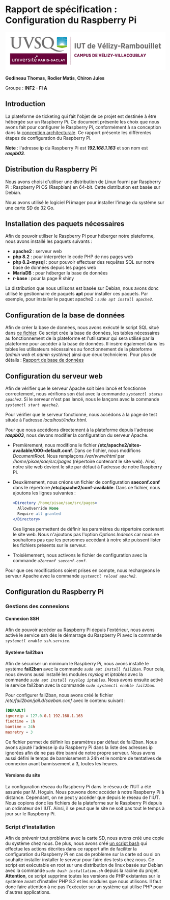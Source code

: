 # Rapport de spécification : Configuration du Raspberry Pi

![logo*uvsq](../annexes/logo_uvsq.png)

**Godineau Thomas**, **Rodier Matis**, **Chiron Jules**

Groupe : **INF2 - FI A**

## Introduction

La plateforme de ticketing qui fait l'objet de ce projet est destinée à être hébergée sur un Raspberry Pi. Ce document présente les choix que nous avons fait pour configurer le Raspberry Pi, conformément à sa conception dans la [conception architecturale](../Conception/conception_architecturale.md). Ce rapport présente les différentes étapes de configuration du Raspberry Pi.

**Note** : l'adresse ip du Raspberry Pi est ***192.168.1.163*** et son nom est ***raspb03***.

## Distribution du Raspberry Pi

Nous avons choisi d'utiliser une distribution de Linux fourni par Raspberry Pi : Raspberry Pi OS (Raspbian) en 64-bit. Cette distribution est basée sur Debian.

Nous avons utilisé le logiciel Pi imager pour installer l'image du système sur une carte SD de 32 Go.

## Installation des paquets nécessaires

Afin de pouvoir utiliser le Raspberry Pi pour héberger notre plateforme, nous avons installé les paquets suivants :

- **apache2** : serveur web
- **php 8.2** : pour interpréter le code PHP de nos pages web
- **php 8.2-mysql** : pour pouvoir effectuer des requêtes SQL sur notre base de données depuis les pages web
- **MariaDB** : pour héberger la base de données
- **r-base** : pour la page R shiny

La distribution que nous utilisons est basée sur Debian, nous avons donc utilisé le gestionnaire de paquets **apt** pour installer ces paquets. Par exemple, pour installer le paquet apache2 : *`sudo apt install apache2`*.

## Configuration de la base de données

Afin de créer la base de données, nous avons exécuté le script SQL situé dans [ce fichier](../../src/db/creation_mariadb.sql). Ce script crée la base de données, les tables nécessaires au fonctionnement de la plateforme et l'utilisateur qui sera utilisé par la plateforme pour accéder à la base de données. Il insère également dans les tables les utilisateurs nécessaires au fonctionnement de la plateforme (*admin web* et *admin système*) ainsi que deux techniciens. Pour plus de détails : [Rapport de base de données](base_de_donnees.md)

## Configuration du serveur web

Afin de vérifier que le serveur Apache soit bien lancé et fonctionne correctement, nous vérifions son état avec la commande *`systemctl status apache2`*. Si le serveur n'est pas lancé, nous le lançons avec la commande *`systemctl start apache2`*.

Pour vérifier que le serveur fonctionne, nous accédons à la page de test située à l'adresse *localhost/index.html*.

Pour que nous accédions directement à la plateforme depuis l'adresse ***raspb03***, nous devons modifier la configuration du serveur Apache.

- Premièrement, nous modifions le fichier **/etc/apache2/sites-available/000-default.conf**. Dans ce fichier, nous modifions *DocumentRoot*. Nous remplaçons */var/www/html* par */home/pisae/sae/src/pages* (répertoire contenant le site web). Ainsi, notre site web devient le site par défaut à l'adresse de notre Raspberry Pi.

- Deuxièmement, nous créons un fichier de configuration **saeconf.conf** dans le répertoire **/etc/apache2/conf-available**. Dans ce fichier, nous ajoutons les lignes suivantes :

  ```apache
  <Directory /home/pisae/sae/src/pages>
    AllowOverride None
    Require all granted
  </Directory>
  ```

  Ces lignes permettent de définir les paramètres du répertoire contenant le site web. Nous n'ajoutons pas l'option *Options Indexes* car nous ne souhaitons pas que les personnes accédant à notre site puissent lister les fichiers présents sur le serveur.

- Troisièmement, nous activons le fichier de configuration avec la commande *`a2enconf saeconf.conf`*.

Pour que ces modifications soient prises en compte, nous rechargeons le serveur Apache avec la commande *`systemctl reload apache2`*.

## Configuration du Raspberry Pi

### Gestions des connexions

#### Connexion SSH

Afin de pouvoir accéder au Raspberry Pi depuis l'extérieur, nous avons activé le service ssh dès le démarrage du Raspberry Pi avec la commande *`systemctl enable ssh.service`*.

#### Système fail2ban

Afin de sécuriser un minimum le Raspberry Pi, nous avons installé le système **fail2ban** avec la commande *`sudo apt install fail2ban`*. Pour cela, nous devons aussi installé les modules *rsyslog* et *iptables* avec la commande *`sudo apt install rsyslog iptables`*. Nous avons ensuite activé le service fail2ban avec la commande *`sudo systemctl enable fail2ban`*.

Pour configurer fail2ban, nous avons créé le fichier */etc/fail2ban/jail.d/saeban.conf* avec le contenu suivant :

```conf
[DEFAULT]
ignoreip = 127.0.0.1 192.168.1.163
findtime = 1h
bantime = 24h
maxretry = 3
```

Ce fichier permet de définir les paramètres par défaut de fail2ban. Nous avons ajouté l'adresse ip du Raspberry Pi dans la liste des adresses ip ignorées afin de ne pas être banni de notre propre serveur. Nous avons aussi défini le temps de bannissement à 24h et le nombre de tentatives de connexion avant bannissement à 3, toutes les heures.

#### Versions du site

La configuration réseau du Raspberry Pi dans le réseau de l'IUT a été assurée par M. Hoguin. Nous pouvons donc accéder à notre Raspberry Pi à distance. Cependant, on ne peut y accéder que depuis le réseau de l'IUT. Nous copions donc les fichiers de la plateforme sur le Raspberry Pi depuis un ordinateur de l'IUT. Ainsi, il se peut que le site ne soit pas tout le temps à jour sur le Raspberry Pi.

### Script d'installation

Afin de prévenir tout problème avec la carte SD, nous avons créé une copie du système chez nous. De plus, nous avons créé [un script bash](../../installation.sh) qui effectue les actions décrites dans ce rapport afin de faciliter la configuration du Raspberry Pi en cas de problème sur la carte sd ou si on souhaite installer installer le serveur pour faire des tests chez nous. Ce script est exécutable en root sur une distribution de linux basée sur Debian avec la commande *`sudo bash installation.sh`* depuis la racine du projet. **Attention**, ce script supprime toutes les versions de PHP existantes sur le système avant d'installer PHP 8.2 et les modules que nous utilisons. Il faut donc faire attention à ne pas l'exécuter sur un système qui utilise PHP pour d'autres applications.
